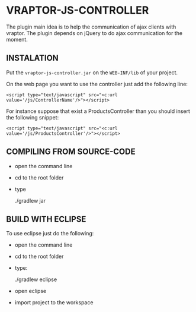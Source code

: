 VRAPTOR-JS-CONTROLLER
======================

The plugin main idea is to help the communication of ajax clients with vraptor.
The plugin depends on jQuery to do ajax communication for the moment.

INSTALATION
-----------
Put the `vraptor-js-controller.jar` on the `WEB-INF/lib` of your project.

On the web page you want to use the controller just add the following line:

     
    <script type="text/javascript" src="<c:url value='/js/ControllerName'/>"></script>
    

For instance suppose that exist a ProductsController than you should insert the following snippet:

    
    <script type="text/javascript" src="<c:url value='/js/ProductsController'/>"></script>
    
             
COMPILING FROM SOURCE-CODE
--------------------------

* open the command line
* cd to the root folder
* type           

    ./gradlew jar
   
BUILD WITH ECLIPSE
------------------

To use eclipse just do the following:

* open the command line
* cd to the root folder
* type: 

    ./gradlew eclipse
    
* open eclipse
* import project to the workspace